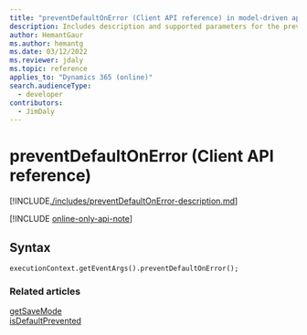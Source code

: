 ```yaml
---
title: "preventDefaultOnError (Client API reference) in model-driven apps"
description: Includes description and supported parameters for the preventDefaultOnError method.
author: HemantGaur
ms.author: hemantg
ms.date: 03/12/2022
ms.reviewer: jdaly
ms.topic: reference
applies_to: "Dynamics 365 (online)"
search.audienceType: 
  - developer
contributors:
  - JimDaly
---
```

# preventDefaultOnError (Client API reference)

[!INCLUDE[./includes/preventDefaultOnError-description.md](./includes/preventDefaultOnError-description.md)]

[!INCLUDE [online-only-api-note](../../includes/online-only-api-note.md)]

## Syntax

`executionContext.getEventArgs().preventDefaultOnError();`


### Related articles

[getSaveMode](getSaveMode.md)   
[isDefaultPrevented](isDefaultPrevented.md)
